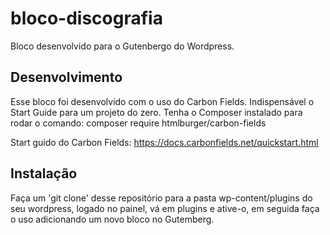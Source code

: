 # bloco-discografia
Bloco desenvolvido para o Gutenbergo do Wordpress.

## Desenvolvimento
Esse bloco foi desenvolvido com o uso do Carbon Fields.
Indispensável o Start Guide para um projeto do zero. Tenha o Composer instalado para rodar o comando: composer require htmlburger/carbon-fields

Start guido do Carbon Fields: https://docs.carbonfields.net/quickstart.html

## Instalação
Faça um 'git clone' desse repositório para a pasta wp-content/plugins do seu wordpress, logado no painel, vá em plugins e ative-o, em seguida faça o uso adicionando um novo bloco no Gutemberg.